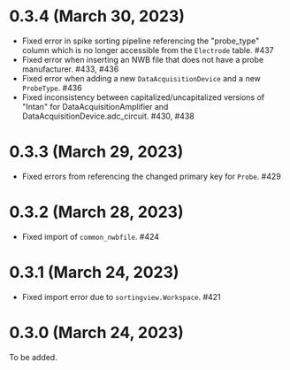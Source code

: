 # 0.3.4 (March 30, 2023)
- Fixed error in spike sorting pipeline referencing the "probe_type" column which is no longer accessible from the `Electrode` table. #437
- Fixed error when inserting an NWB file that does not have a probe manufacturer. #433, #436
- Fixed error when adding a new `DataAcquisitionDevice` and a new `ProbeType`. #436
- Fixed inconsistency between capitalized/uncapitalized versions of "Intan" for DataAcquisitionAmplifier and DataAcquisitionDevice.adc_circuit. #430, #438

# 0.3.3 (March 29, 2023)
- Fixed errors from referencing the changed primary key for `Probe`. #429

# 0.3.2 (March 28, 2023)
- Fixed import of `common_nwbfile`. #424

# 0.3.1 (March 24, 2023)
- Fixed import error due to `sortingview.Workspace`. #421

# 0.3.0 (March 24, 2023)
To be added.